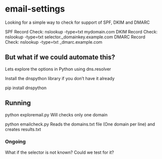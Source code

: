 # email-settings


Looking for a simple way to check for support of SPF, DKIM and DMARC

SPF Record Check: nslookup -type=txt mydomain.com
DKIM Record Check: nslookup -type=txt selector._domainkey.example.com
DMARC Record Check: nslookup -type=txt _dmarc.example.com

## But what if we could automate this?

Lets explore the options in Python using dns.resolver

Install the dnspython library if you don’t have it already

pip install dnspython

## Running

python exploremail.py
Will checks only one domain

python emailcheck.py
Reads the domains.txt file (One domain per line) and creates results.txt

### Ongoing

What if the selector is not known?
Could we test for it?